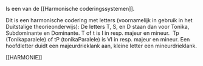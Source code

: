 Is een van de [[Harmonische coderingssystemen]].

Dit is een harmonische codering  met letters (voornamelijk in gebruik in het Duitstalige theorieonderwijs): De letters T, S, en D staan dan voor Tonika, Subdominante en Dominante. T of t is I in resp. majeur en mineur.  Tp (Tonikaparalele) of tP (tonikaParalele) is VI in resp. majeur en mineur. Een hoofdletter duidt een majeurdrieklank aan, kleine letter een mineurdrieklank.

[[HARMONIE]]